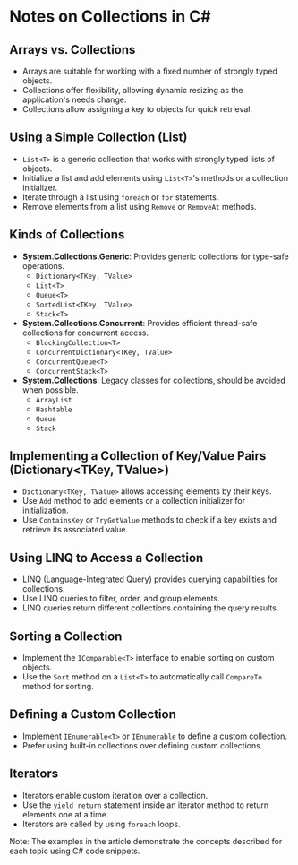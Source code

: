 # Notes on Collections in C#

## Arrays vs. Collections
- Arrays are suitable for working with a fixed number of strongly typed objects.
- Collections offer flexibility, allowing dynamic resizing as the application's needs change.
- Collections allow assigning a key to objects for quick retrieval.

## Using a Simple Collection (List<T>)
- `List<T>` is a generic collection that works with strongly typed lists of objects.
- Initialize a list and add elements using `List<T>`'s methods or a collection initializer.
- Iterate through a list using `foreach` or `for` statements.
- Remove elements from a list using `Remove` or `RemoveAt` methods.

## Kinds of Collections
- **System.Collections.Generic**: Provides generic collections for type-safe operations.
  - `Dictionary<TKey, TValue>`
  - `List<T>`
  - `Queue<T>`
  - `SortedList<TKey, TValue>`
  - `Stack<T>`
- **System.Collections.Concurrent**: Provides efficient thread-safe collections for concurrent access.
  - `BlockingCollection<T>`
  - `ConcurrentDictionary<TKey, TValue>`
  - `ConcurrentQueue<T>`
  - `ConcurrentStack<T>`
- **System.Collections**: Legacy classes for collections, should be avoided when possible.
  - `ArrayList`
  - `Hashtable`
  - `Queue`
  - `Stack`

## Implementing a Collection of Key/Value Pairs (Dictionary<TKey, TValue>)
- `Dictionary<TKey, TValue>` allows accessing elements by their keys.
- Use `Add` method to add elements or a collection initializer for initialization.
- Use `ContainsKey` or `TryGetValue` methods to check if a key exists and retrieve its associated value.

## Using LINQ to Access a Collection
- LINQ (Language-Integrated Query) provides querying capabilities for collections.
- Use LINQ queries to filter, order, and group elements.
- LINQ queries return different collections containing the query results.

## Sorting a Collection
- Implement the `IComparable<T>` interface to enable sorting on custom objects.
- Use the `Sort` method on a `List<T>` to automatically call `CompareTo` method for sorting.

## Defining a Custom Collection
- Implement `IEnumerable<T>` or `IEnumerable` to define a custom collection.
- Prefer using built-in collections over defining custom collections.

## Iterators
- Iterators enable custom iteration over a collection.
- Use the `yield return` statement inside an iterator method to return elements one at a time.
- Iterators are called by using `foreach` loops.

Note: The examples in the article demonstrate the concepts described for each topic using C# code snippets.

